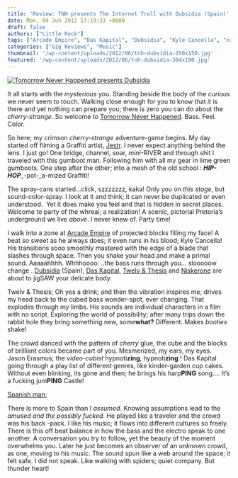 ```yaml
---
title: 'Review: TNH presents The Internet Troll with Dubsidia (Spain)'
date: Mon, 04 Jun 2012 17:19:33 +0000
draft: false
authors: ["Little Rock"]
tags: ["Arcade Empire", "Das Kapital", "Dubsidia", "Kyle Cancella", "niskerone", "pretoria", "Spain", "Tomorrow Never Happened", "Twelv and Thesis"]
categories: ["Gig Reviews", "Music"]
thumbnail: '/wp-content/uploads/2012/06/tnh-dubsidia-150x150.jpg'
featured: '/wp-content/uploads/2012/06/tnh-dubsidia-304x190.jpg'
---
```


[![](/wp-content/uploads/2012/06/tnh-dubsidia.jpg "Tomorrow Never Happened presents Dubsidia")](http://www.facebook.com/events/279901152099465/)

It all starts with the _mysterious_ you. Standing beside the body of the _curious_ we never seem to touch. Walking close enough for you to know that _it_ is there and yet nothing can prepare you; there is zero you can do about the _cherry-strange_. So welcome to [Tomorrow Never Happened](http://www.facebook.com/pages/Tomorrow-Never-Happened/249686735087484 "Tomorrow Never Happened"). Bass. Feel. Color.

So here; my crimson _cherry-strange_ adventure-game begins. My day started off filming a Graffiti artist, [Jestr](http://www.flickr.com/photos/jestr_sa/ "Jestr"). I never expect anything behind the lens. I just go! One bridge, channel, soar, _mini_\-RIVER and through shit I traveled with this gumboot man. Following him with all my gear in lime green gumboots. One step after the other; into a mesh of the old school : **_HIP-HOP_**_\-pot-_a-mized Graffiti!

The spray-cans started…click, szzzzzzz, kaka! Only you on _this stage_, but sound-color-spray. I look at it and think; it can never be duplicated or even understood.  Yet it does make you feel and that is hidden in secret places. Welcome to party of the whreal; a realization! A scenic, pictorial Pretoria’s underground we live _above_. I never knew of. Party time!

I walk into a zone at [Arcade Empire](http://www.facebook.com/ArcadeEmpire "Arcade Empire") of projected blocks filling my face! A beat so sweet as he always does; it even runs in his blood; Kyle Cancella! His transitions sooo smoothly mastered with the edge of a blade that slashes through space. Then you shake your head and make a primal sound. Aaaaahhhh. Whhhoooo. ..the bass runs through you… slooooow change . [Dubsidia](http://soundcloud.com/dubsidia "Dubsidia") (Spain), [Das Kapital](http://soundcloud.com/daskapital "Das Kapital"), [Twelv & Thesis](http://soundcloud.com/twelvandthesis "Twel and Thesis") and [Niskerone](http://soundcloud.com/niskerone "Niskerone") are about to jigSAW your delicate body.

Twelv & Thesis; Oh yes a drink; and then the vibration inspires me, drives my head back to the cubed bass wonder-spot, ever changing. That explodes through my limbs. His sounds are individual characters in a film with no script. Exploring the world of possibility; after many trips down the rabbit hole they bring something new, some**what?** Different. Makes _booties_ shake!

The crowd danced with the pattern of _cherry_ glue, the cube and the blocks of brilliant colors became part of you. Mesmerized, my ears, my eyes. Jason Erasmus; the _video-cubist_ hypnoti**zing**, hypnoti**zing** ! Das Kapital going through a play list of different genres, like kinder-garden cup cakes. Without even blinking, its gone and then; he brings his harp**PING** song…. It’s a fucking jum**PING** Castle!

[Spanish man](http://soundcloud.com/dubsidia "Dubsidia");

There is more to Spain than I _assumed_. Knowing assumptions lead to the _amused and the possibly fucked_. He played like a traveler and the crowd was his back -pack. I like his music; it flows into different cultures so freely. There is this off beat balance in how the bass and the electro speak to one another. A conversation you try to follow, yet the beauty of the moment overwhelms you. Later he just becomes an observer of an _unknown_ crowd, as one, moving to his music. The sound spun like a web around the space; it felt safe. I did not speak. Like walking with spiders; quiet company. But thunder heart!

